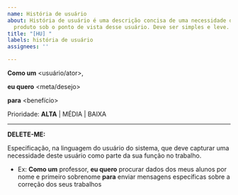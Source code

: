 ```yaml
---
name: História de usuário
about: História de usuário é uma descrição concisa de uma necessidade do usuário do
  produto sob o ponto de vista desse usuário. Deve ser simples e leve.
title: "[HU] "
labels: história de usuário
assignees: ''

---
```


**Como um** <usuário/ator>,

**eu quero** <meta/desejo>

**para** <benefício>

Prioridade: **ALTA** | MÉDIA | BAIXA

---
**DELETE-ME:**

Especificação, na linguagem do usuário do sistema, que deve capturar uma necessidade deste usuário como parte da sua função no trabalho.

- Ex: **Como um** professor, **eu quero** procurar dados dos meus alunos por nome e primeiro sobrenome **para** enviar mensagens específicas sobre a correção dos seus trabalhos
